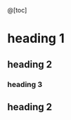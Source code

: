 @[toc]


heading 1
====================================================================================================


heading 2
----------------------------------------------------------------------------------------------------

### heading 3


heading 2
----------------------------------------------------------------------------------------------------
